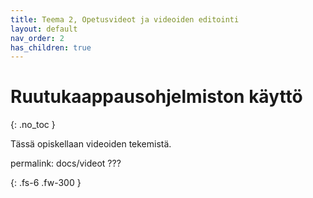 ```yaml
---
title: Teema 2, Opetusvideot ja videoiden editointi
layout: default
nav_order: 2
has_children: true
---
```


# Ruutukaappausohjelmiston käyttö

{: .no_toc }

Tässä opiskellaan videoiden tekemistä.

permalink: docs/videot ???

{: .fs-6 .fw-300 }
